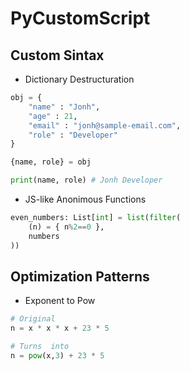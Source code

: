 # PyCustomScript

## Custom Sintax

- Dictionary Destructuration
```py
obj = {
    "name" : "Jonh",
    "age" : 21,
    "email" : "jonh@sample-email.com",
    "role" : "Developer"
}

{name, role} = obj

print(name, role) # Jonh Developer
```
- JS-like Anonimous Functions
```py
even_numbers: List[int] = list(filter(
    (n) = { n%2==0 },
    numbers
))
```
## Optimization Patterns
- Exponent to Pow
```py
# Original
n = x * x * x + 23 * 5

# Turns  into
n = pow(x,3) + 23 * 5
```
